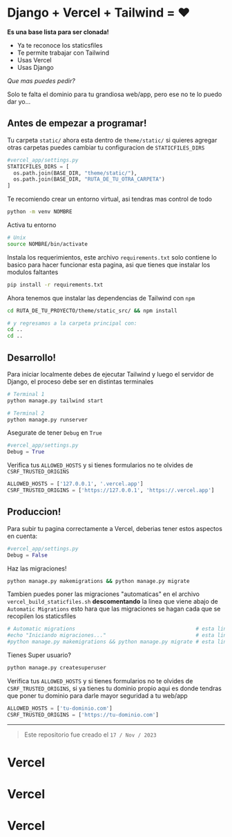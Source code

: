 # Django + Vercel + Tailwind = ❤️

**Es una base lista para ser clonada!**

- Ya te reconoce los staticsfiles
- Te permite trabajar con Tailwind
- Usas Vercel
- Usas Django

*Que mas puedes pedir?*

Solo te falta el dominio para tu grandiosa web/app, pero ese no te lo puedo dar yo...

## Antes de empezar a programar!

Tu carpeta `static/` ahora esta dentro de `theme/static/` si quieres agregar otras carpetas puedes cambiar tu configuracion de `STATICFILES_DIRS`

```py
#vercel_app/settings.py
STATICFILES_DIRS = [
  os.path.join(BASE_DIR, "theme/static/"),
  os.path.join(BASE_DIR, "RUTA_DE_TU_OTRA_CARPETA")
]
```

Te recomiendo crear un entorno virtual, asi tendras mas control de todo

```sh
python -m venv NOMBRE
```

Activa tu entorno

```sh
# Unix
source NOMBRE/bin/activate
```

Instala los requerimientos, este archivo `requirements.txt` solo contiene lo basico para hacer funcionar esta pagina, asi que tienes que instalar los modulos faltantes

```sh
pip install -r requirements.txt
```

Ahora tenemos que instalar las dependencias de Tailwind con `npm`

```sh
cd RUTA_DE_TU_PROYECTO/theme/static_src/ && npm install

# y regresamos a la carpeta principal con:
cd ..
cd ..
```

## Desarrollo!

Para iniciar localmente debes de ejecutar Tailwind y luego el servidor de Django, el proceso debe ser en distintas terminales

```sh
# Terminal 1
python manage.py tailwind start
```

```sh
# Terminal 2
python manage.py runserver
```

Asegurate de tener `Debug` en `True`

```py
#vercel_app/settings.py
Debug = True
```

Verifica tus `ALLOWED_HOSTS` y si tienes formularios no te olvides de `CSRF_TRUSTED_ORIGINS`

```py
ALLOWED_HOSTS = ['127.0.0.1', '.vercel.app']
CSRF_TRUSTED_ORIGINS = ['https://127.0.0.1', 'https://.vercel.app']
```

## Produccion!

Para subir tu pagina correctamente a Vercel, deberias tener estos aspectos en cuenta:

```py
#vercel_app/settings.py
Debug = False
```

Haz las migraciones!

```sh
python manage.py makemigrations && python manage.py migrate
```

Tambien puedes poner las migraciones "automaticas" en el archivo `vercel_build_staticfiles.sh` **descomentando** la linea que viene abajo de `Automatic Migrations` esto hara que las migraciones se hagan cada que se recopilen los staticsfiles

```sh
# Automatic migrations                                       # esta linea NO se debe descomentar
#echo "Iniciando migraciones..."                             # esta linea se debe descomentar
#python manage.py makemigrations && python manage.py migrate # esta linea se debe descomentar
```

Tienes Super usuario?

```sh
python manage.py createsuperuser
```

Verifica tus `ALLOWED_HOSTS` y si tienes formularios no te olvides de `CSRF_TRUSTED_ORIGINS`, si ya tienes tu dominio propio aqui es donde tendras que poner tu dominio para darle mayor seguridad a tu web/app

```py
ALLOWED_HOSTS = ['tu-dominio.com']
CSRF_TRUSTED_ORIGINS = ['https://tu-dominio.com']
```

<hr/>

> Este repositorio fue creado el `17 / Nov / 2023`
# Vercel
# Vercel
# Vercel

